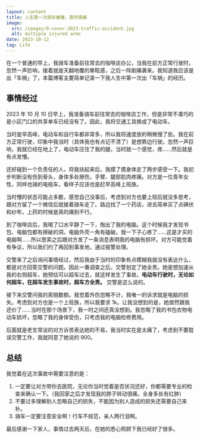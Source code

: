```yaml
---
layout: content
title: 人生第一次骑车被撞，真的很痛
image:
  src: /images/0-cover-2023-traffic-accident.jpg
  alt: multiple injured arms
date: 2023-10-12
tag: Life
---
```


在一个普通的早上，我骑车准备前往常去的咖啡店办公，当我在前方正常行驶时，忽然一声巨响，接着就是天翻地覆的晕眩感，之后一阵剧痛袭来。我知道我应该是出「车祸」了，本篇博客主要简单记录一下我人生中第一次出「车祸」的经历。

## 事情经过

2023 年 10 月 10 日早上，我准备骑车前往常去的咖啡店工作，但是非常不凑巧的是小区门口的共享单车已经没有了。因此，我将交通工具换成了电动车。

当时是早高峰，电动车和自行车都非常多，所以我将速度放的稍微慢了些。我在前方正常行驶，印象中我当时（具体我也有点记不清了）是想靠边行驶。忽然一声巨响，我就已经在地上了，电动车压住了我的腿，当时就一个感觉，疼……然后就是有点发懵。

还好碰到一个负责任的人，将我扶起来后，我摸了摸身体走了两步感受一下。我初步判断没有伤到骨头，身体多处擦伤，手臂、腿部肌肉疼痛。对方是一位青年女性，同样也骑的电瓶车，看样子应该也是赶早高峰上班族。

当时懵的状态可能占多数，感觉自己没事后，考虑到对方也要上班后就没多思考，跟对方留了一个微信后就接着骑车走了。路边找了一个药店，进去简单买了点碘伏和纱布，上药的时候是真的痛到不行。

到了咖啡店后，我喝了口水平静了一下，掏出了我的电脑。这个时候我才发现书包、电脑包都有擦破的洞，电脑外壳一角有磕破。我一下子心疼了……这是才买的电脑啊……所以思索之后跟对方发了一条消息表明我的电脑有损坏。对方可能觉着有争议，所以我们约了再回到事发地，通过报警处理。

交警来了之后询问事情经过，然后我由于当时的印象有点模糊我就没有表达什么，都是对方回答交警的问题。因此一番调查之后，交警划定了她全责。她是想加速从我的右侧超车，她预估可以超车过去，就这样发生了事故。**电动车行驶时，无论如何超车，在超车发生事故时，超车方全责。** 交警是这么说的。

接下来交警问我的索赔数额。我觉着外伤忽略不计，我唯一的诉求就是电脑的损失。考虑到对方也是一个上班族，所以我要求 1k。让我没想到的是，她居然跟我还价了……当时在那个场景下，我一时之间还真没想到。我忽略了我的书包衣物电动车损坏，忽略了我的身体受伤，只考虑我的电脑检修费用。

后面就是老生常谈的对方诉苦表达她的不易，我当时实在是太痛了，考虑到不要耽误交警工作，我就同意了她说的 900。

## 总结

我觉着在这次事故中需要注意的是：

1. 一定要让对方带你去医院，无论你当时觉着是否状况还好，你都需要专业的检查来确认一下。（我回家之后才发现我的脖子转动很痛，全身多处有红肿）
2. 不要过多理解别人忽略自己的损失，不能因为别人造成的损失还需要自己来补。
2. 骑车一定要注意安全啊！行车不规范，亲人两行泪啊。

最后感谢一下家人，事情过去两天后，在她的悉心照顾下我已经好了很多。


